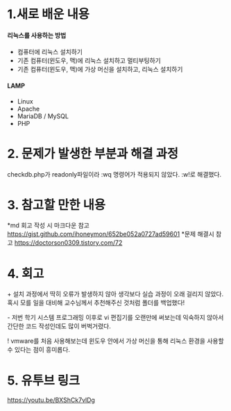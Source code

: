 # 1.새로 배운 내용

#### 리눅스를 사용하는 방법
* 컴퓨터에 리눅스 설치하기
* 기존 컴퓨터(윈도우, 맥)에 리눅스 설치하고 멀티부팅하기
* 기존 컴퓨터(윈도우, 맥)에 가상 머신을 설치하고, 리눅스 설치하기

#### LAMP
* Linux
* Apache
* MariaDB / MySQL
* PHP

# 2. 문제가 발생한 부분과 해결 과정
checkdb.php가 readonly파일이라 :wq 명령어가 적용되지 않았다.
:w!로 해결했다.

# 3. 참고할 만한 내용
*md 회고 작성 시 마크다운 참고
https://gist.github.com/ihoneymon/652be052a0727ad59601
*문제 해결시 참고
https://doctorson0309.tistory.com/72

# 4. 회고
\+ 설치 과정에서 딱히 오류가 발생하지 않아 생각보다 실습 과정이 오래 걸리지 않았다.
   혹시 모를 일을 대비해 교수님께서 추천해주신 것처럼 폴더를 백업했다!
   
\- 저번 학기 시스템 프로그래밍 이후로 vi 편집기를 오랜만에 써보는데 익숙하지 않아서 간단한 코드 작성인데도 많이 버벅거렸다.

\! vmware를 처음 사용해보는데 윈도우 안에서 가상 머신을 통해 리눅스 환경을 사용할 수 있다는 점이 흥미롭다.


# 5. 유투브 링크 
https://youtu.be/BXShCk7vlDg
